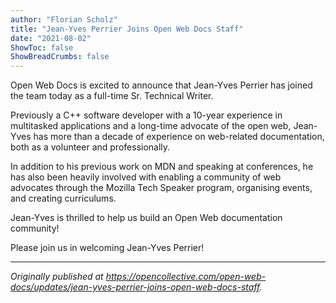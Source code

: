 ```yaml
---
author: "Florian Scholz"
title: "Jean-Yves Perrier Joins Open Web Docs Staff"
date: "2021-08-02"
ShowToc: false
ShowBreadCrumbs: false
---
```


Open Web Docs is excited to announce that Jean-Yves Perrier has joined the team today as a full-time Sr. Technical Writer.

Previously a C++ software developer with a 10-year experience in multitasked applications and a long-time advocate of the open web, Jean-Yves has more than a decade of experience on web-related documentation, both as a volunteer and professionally.

In addition to his previous work on MDN and speaking at conferences, he has also been heavily involved with enabling a community of web advocates through the Mozilla Tech Speaker program, organising events, and creating curriculums. 

Jean-Yves is thrilled to help us build an Open Web documentation community!

Please join us in welcoming Jean-Yves Perrier!

---

_Originally published at https://opencollective.com/open-web-docs/updates/jean-yves-perrier-joins-open-web-docs-staff._